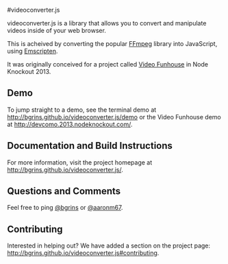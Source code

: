#videoconverter.js

videoconverter.js is a library that allows you to convert and manipulate videos inside of your web browser.

This is acheived by converting the popular [FFmpeg](http://ffmpeg.org/) library into JavaScript, using [Emscripten](https://github.com/kripken/emscripten).

It was originally conceived for a project called [Video Funhouse](http://nodeknockout.com/teams/devcomo) in Node Knockout 2013.

## Demo

To jump straight to a demo, see the terminal demo at http://bgrins.github.io/videoconverter.js/demo or the Video Funhouse demo at http://devcomo.2013.nodeknockout.com/.

## Documentation and Build Instructions

For more information, visit the project homepage at http://bgrins.github.io/videoconverter.js/.

## Questions and Comments

Feel free to ping [@bgrins](https://github.com/bgrins/bgrins) or [@aaronm67](https://github.com/bgrins/aaronm67).

## Contributing

Interested in helping out?  We have added a section on the project page: http://bgrins.github.io/videoconverter.js#contributing.
